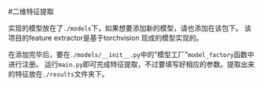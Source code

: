 #二维特征提取

实现的模型放在了`./models`下，如果想要添加新的模型，请也添加在该包下。
该项目的feature extractor是基于torchvision 现成的模型实现的。

在添加完毕后，要在`./models/__init__.py`中的"模型工厂"`model_factory`函数中进行注册。
运行`main.py`即可完成特征提取，不过要填写好相应的参数。提取出来的特征放在`./results`文件夹下。